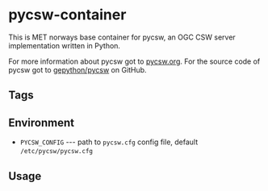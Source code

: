 # pycsw-container

This is MET norways base container for pycsw, an OGC CSW server implementation written in Python.

For more information about pycsw got to [pycsw.org](https://pycsw.org). For the source code of pycsw got to [gepython/pycsw](https://github.com/geopython/pycsw) on GitHub.

## Tags

## Environment

* `PYCSW_CONFIG` --- path to `pycsw.cfg` config file, default `/etc/pycsw/pycsw.cfg`

## Usage

